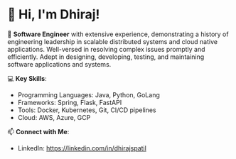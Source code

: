 # 👋 Hi, I'm Dhiraj!

🎯 **Software Engineer** with extensive experience, demonstrating a history of engineering leadership in scalable distributed systems and cloud native applications. Well-versed in resolving complex issues promptly and efficiently. Adept in designing, developing, testing, and maintaining software applications and systems.


💻 **Key Skills**:
- Programming Languages: Java, Python, GoLang
- Frameworks: Spring, Flask, FastAPI
- Tools: Docker, Kubernetes, Git, CI/CD pipelines
- Cloud: AWS, Azure, GCP

<!--
🌟 **Highlighted Projects**:
1. **[Project Name 1](#)** - Brief description of the project.
2. **[Project Name 2](#)** - Brief description of the project.
-->
📫 **Connect with Me**:
- LinkedIn: https://linkedin.com/in/dhirajspatil

<!--
🚀 Visit my portfolio at [Your Portfolio URL] (Coming Soon).




## Hi there 👋
-->
<!--
**patilds/patilds** is a ✨ _special_ ✨ repository because its `README.md` (this file) appears on your GitHub profile.

Here are some ideas to get you started:

- 🔭 I’m currently working on ...
- 🌱 I’m currently learning ...
- 👯 I’m looking to collaborate on ...
- 🤔 I’m looking for help with ...
- 💬 Ask me about ...
- 📫 How to reach me: ...
- 😄 Pronouns: ...
- ⚡ Fun fact: ...
-->
